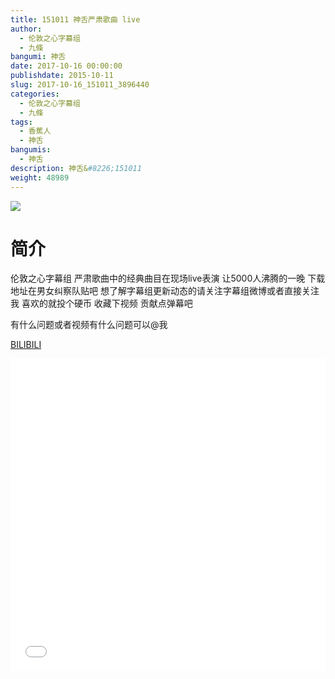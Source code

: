 ```yaml
---
title: 151011 神舌严肃歌曲 live
author: 
  - 伦敦之心字幕组
  - 九條
bangumi: 神舌
date: 2017-10-16 00:00:00
publishdate: 2015-10-11
slug: 2017-10-16_151011_3896440
categories: 
  - 伦敦之心字幕组
  - 九條
tags: 
  - 香蕉人
  - 神舌
bangumis: 
  - 神舌
description: 神舌&#8226;151011
weight: 48989
---
```


![](https://i.imgur.com/wtAO6Dm.jpg)

# 简介  
伦敦之心字幕组 严肃歌曲中的经典曲目在现场live表演 让5000人沸腾的一晚 下载地址在男女纠察队贴吧 想了解字幕组更新动态的请关注字幕组微博或者直接关注我 喜欢的就投个硬币 收藏下视频 贡献点弹幕吧


有什么问题或者视频有什么问题可以@我

  [BILIBILI](https://www.bilibili.com/video/av3896440/)


<div class="vcontainer">  <iframe class='video' src="//www.bilibili.com/blackboard/player.html?aid=3896440" width="100%" height="500" frameborder="0" allowfullscreen="allowfullscreen"></iframe></div>
